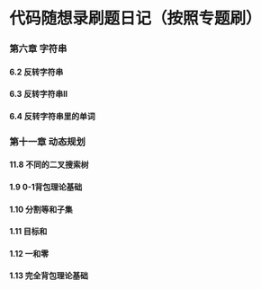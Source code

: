 # 代码随想录刷题日记（按照专题刷）
### 第六章 字符串
#### 6.2 反转字符串
#### 6.3 反转字符串II
#### 6.4 反转字符串里的单词
### 第十一章 动态规划
#### 11.8 不同的二叉搜索树
#### 1.9 0-1背包理论基础
#### 1.10 分割等和子集
#### 1.11 目标和
#### 1.12 一和零
#### 1.13 完全背包理论基础
